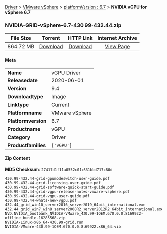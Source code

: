 
[Driver](/README.md)  >  [VMware vSphere](/index/Driver/VMware_vSphere.md)  >  [platformVersion : 6.7](/index/Driver/VMware_vSphere/6.7.md)  >  **NVIDIA vGPU for vSphere 6.7**


### NVIDIA-GRID-vSphere-6.7-430.99-432.44.zip

| **File Size** | **Torrent**  | **HTTP Link** | **Internet Archive** |
|:-------------:|:------------:|:-------------:|:--------------------:|
| 864.72 MB |  [Download](https://archive.org/download/nvgpu_NVIDIA-GRID-vSphere-6.7-430.99-432.44.zip_i1npld51/nvgpu_NVIDIA-GRID-vSphere-6.7-430.99-432.44.zip_i1npld51_archive.torrent)       | [Download](https://archive.org/compress/nvgpu_NVIDIA-GRID-vSphere-6.7-430.99-432.44.zip_i1npld51) | [View Page](https://archive.org/details/nvgpu_NVIDIA-GRID-vSphere-6.7-430.99-432.44.zip_i1npld51)       |

#### Meta

<table>
<tr><td><strong>Name</strong></td><td>vGPU Driver</td></tr>
<tr><td><strong>Releasedate</strong></td><td>2020-06-01</td></tr>
<tr><td><strong>Version</strong></td><td>9.4</td></tr>
<tr><td><strong>Downloadtype</strong></td><td>Image</td></tr>
<tr><td><strong>Linktype</strong></td><td>Current</td></tr>
<tr><td><strong>Platformname</strong></td><td>VMware vSphere</td></tr>
<tr><td><strong>Platformversion</strong></td><td>6.7</td></tr>
<tr><td><strong>Productname</strong></td><td>vGPU</td></tr>
<tr><td><strong>Category</strong></td><td>Driver</td></tr>
<tr><td><strong>Productfamilies</strong></td><td><code>['vGPU']</code></td></tr>
</table>

#### Zip Content

**MD5 Checksum**: `27417d1f11a0552c01c831bbd717c80d`

```text
430.99-432.44-grid-gpumodeswitch-user-guide.pdf
430.99-432.44-grid-licensing-user-guide.pdf
430.99-432.44-grid-software-quick-start-guide.pdf
430.99-432.44-grid-vgpu-release-notes-vmware-vsphere.pdf
430.99-432.44-grid-vgpu-user-guide.pdf
430.99-432.44-whats-new-vgpu.pdf
432.44_grid_win10_server2016_server2019_64bit_international.exe
432.44_grid_win7_win8_server2008R2_server2012R2_64bit_international.exe
NVD.NVIDIA_bootbank_NVIDIA-VMware_430.99-1OEM.670.0.0.8169922-offline_bundle-16285568.zip
NVIDIA-Linux-x86_64-430.99-grid.run
NVIDIA-VMware-430.99-1OEM.670.0.0.8169922.x86_64.vib
```